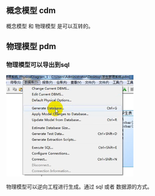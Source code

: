 ## 概念模型 cdm

概念模型 和 物理模型 是可以互转的。

## 物理模型 pdm

### 物理模型可以导出到sql

![pdm 到导出 sql](./imgs/power_designer/1.png)

物理模型可以逆向工程进行生成。通过 sql 或者 数据源的方式。
